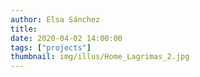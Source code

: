 ```yaml
---
author: Elsa Sánchez
title:
date: 2020-04-02 14:00:00
tags: ["projects"]
thumbnail: img/illus/Home_Lagrimas_2.jpg
---
```

